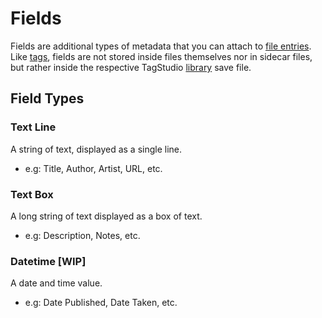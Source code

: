 # Fields

Fields are additional types of metadata that you can attach to [file entries](entry.md). Like [tags](tag.md), fields are not stored inside files themselves nor in sidecar files, but rather inside the respective TagStudio [library](index.md) save file.

## Field Types

### Text Line

A string of text, displayed as a single line.

-   e.g: Title, Author, Artist, URL, etc.

### Text Box

A long string of text displayed as a box of text.

-   e.g: Description, Notes, etc.

### Datetime [WIP]

A date and time value.

-   e.g: Date Published, Date Taken, etc.
